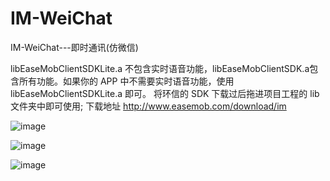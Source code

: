 
# IM-WeiChat
IM-WeiChat---即时通讯(仿微信)

libEaseMobClientSDKLite.a 不包含实时语音功能，libEaseMobClientSDK.a包含所有功能。如果你的 APP 中不需要实时语音功能，使用 libEaseMobClientSDKLite.a 即可。
将环信的 SDK 下载过后拖进项目工程的 lib 文件夹中即可使用;
下载地址 http://www.easemob.com/download/im


![image](https://github.com/OneWang/IM-WeiChat/blob/master/ChatSnapshot/1.png)


![image](https://github.com/OneWang/IM-WeiChat/blob/master/ChatSnapshot/2.png)


![image](https://github.com/OneWang/IM-WeiChat/blob/master/ChatSnapshot/3.png)
